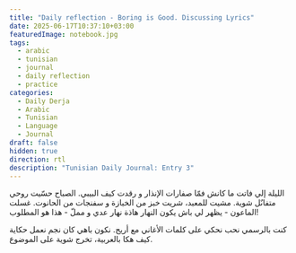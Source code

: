 ```yaml
---
title: "Daily reflection - Boring is Good. Discussing Lyrics"
date: 2025-06-17T10:37:10+03:00
featuredImage: notebook.jpg
tags:
  - arabic
  - tunisian
  - journal
  - daily reflection
  - practice
categories:
  - Daily Derja
  - Arabic
  - Tunisian
  - Language
  - Journal
draft: false
hidden: true
direction: rtl
description: "Tunisian Daily Journal: Entry 3"
---
```


الليلة إلي فاتت ما كانش فمّا صفارات الإنذار و رقدت كيف البيبي. الصباح حسّيت روحي متفاىٌل شوية.  مشيت للمعبد، شريت خبز من الخبازة و سفنجات من الحانوت.  غسلت الماعون - يظهر لي باش يكون النهار هاذة نهار عدي و مملّ - هذا هو المطلوب!

كنت بالرسمي نحب نحكي على كلمات الأغاني مع أريج. نكون باهي كان نجم نعمل حكاية كيف هكا بالعربية، تخرج شوية على الموضوع.
